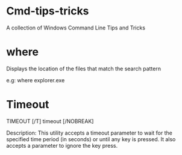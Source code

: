 # Cmd-tips-tricks
A collection of Windows Command Line Tips and Tricks

# where
Displays the location of the files that match the search pattern

e.g: where explorer.exe

# Timeout
TIMEOUT [/T] timeout [/NOBREAK]

Description:
    This utility accepts a timeout parameter to wait for the specified
    time period (in seconds) or until any key is pressed. It also
    accepts a parameter to ignore the key press.


